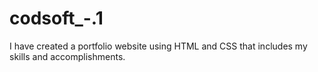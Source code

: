 # codsoft_-.1
I have created a portfolio website using HTML and CSS that includes my skills and accomplishments.
